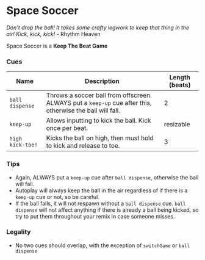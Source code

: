 # Space Soccer

*Don't drop the ball! It takes some crafty legwork to keep that thing in the air! Kick, kick, kick!* - Rhythm Heaven

Space Soccer is a **Keep The Beat Game**

### Cues

|Name|Description|Length (beats)|
|---|---|---|
|`ball dispense`|Throws a soccer ball from offscreen. ALWAYS put a `keep-up` cue after this, otherwise the ball will fall.|2|
|`keep-up`|Allows inputting to kick the ball. Kick once per beat.|resizable|
|`high kick-toe!`|Kicks the ball on high, then must hold to kick and release to toe.|3|

### Tips
- Again, ALWAYS put a `keep-up` cue after `ball dispense`, otherwise the ball will fall.
- Autoplay will always keep the ball in the air regardless of if there is a `keep-up` cue or not, so be careful.
- If the ball falls, it will not respawn without a `ball dispense` cue. `ball dispense` will not affect anything if there is already a ball being kicked, so try to put them throughout your remix in case someone misses.

### Legality
- No two cues should overlap, with the exception of `switchGame` or `ball dispense`
